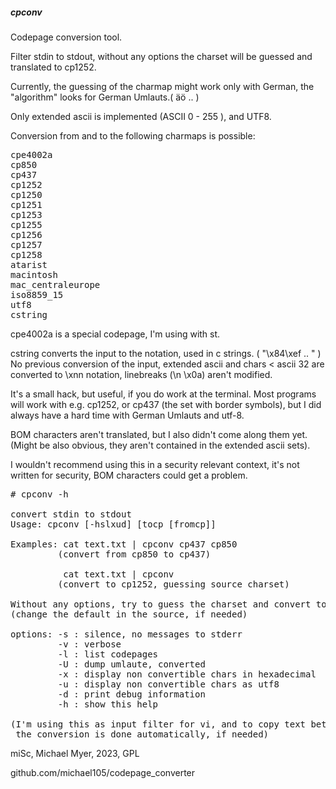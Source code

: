 ##### cpconv

Codepage conversion tool.


Filter stdin to stdout, without any options
the charset will be guessed and translated to cp1252.


Currently, the guessing of the charmap might work only with German,
the "algorithm" looks for German Umlauts.( &auml;&ouml; .. )

Only extended ascii is implemented (ASCII 0 - 255 ), and UTF8.


Conversion from and to the following charmaps is possible:

<pre>
cpe4002a
cp850
cp437
cp1252
cp1250
cp1251
cp1253
cp1255
cp1256
cp1257
cp1258
atarist
macintosh
mac_centraleurope
iso8859_15
utf8
cstring
</pre>


cpe4002a is a special codepage, I'm using with st.

cstring converts the input to the notation, used in c strings. ( "\x84\xef .. " )
No previous conversion of the input, extended ascii and chars < ascii 32 are converted
to \xnn notation, linebreaks (\n \x0a) aren't modified.



It's a small hack, but useful, if you do work at the terminal.
Most programs will work with e.g. cp1252, or cp437 (the set with border symbols),
but I did always have a hard time with German Umlauts and utf-8.


BOM characters aren't translated, but I also didn't come along them yet.
(Might be also obvious, they aren't contained in the extended ascii sets).


I wouldn't recommend using this in a security relevant context,
it's not written for security, BOM characters could get a problem.


<pre>
# cpconv -h

convert stdin to stdout
Usage: cpconv [-hslxud] [tocp [fromcp]]

Examples: cat text.txt | cpconv cp437 cp850
         (convert from cp850 to cp437)

          cat text.txt | cpconv
         (convert to cp1252, guessing source charset)

Without any options, try to guess the charset and convert to cp1252
(change the default in the source, if needed)

options: -s : silence, no messages to stderr
         -v : verbose
         -l : list codepages
         -U : dump umlaute, converted
         -x : display non convertible chars in hexadecimal
         -u : display non convertible chars as utf8
         -d : print debug information
         -h : show this help

(I'm using this as input filter for vi, and to copy text between terminal and x clipboard
 the conversion is done automatically, if needed)
</pre>


miSc, Michael Myer, 2023, GPL

github.com/michael105/codepage_converter

